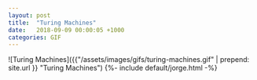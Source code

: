 ```yaml
---
layout: post
title:  "Turing Machines"
date:   2018-09-09 00:00:05 +1000
categories: GIF
---
```


![Turing Machines]({{"/assets/images/gifs/turing-machines.gif" | prepend: site.url }} "Turing Machines")
{%- include default/jorge.html -%}